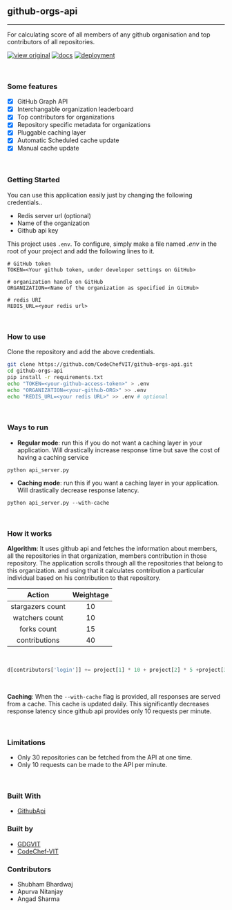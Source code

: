 ## github-orgs-api
---

For calculating score of all members of any github organisation and top contributors of all repositories.

[![view original](https://img.shields.io/badge/upstream-view%20source%20repo-orange.svg)](https://github.com/GDGVIT/gdginfo-backend.git) [![docs](https://img.shields.io/badge/docs-view%20API%20documentation-brightgreen.svg)](https://codechefvit.github.io/github-orgs-api/) [![deployment](https://img.shields.io/badge/deployment-go%20to%20API%20endpoint-yellow.svg)](https://cc-leaderboard.herokuapp.com/)

<br/>

### Some features

- [X] GitHub Graph API
- [X] Interchangable organization leaderboard
- [X] Top contributors for organizations
- [X] Repository specific metadata for organizations
- [X] Pluggable caching layer 
- [X] Automatic Scheduled cache update
- [X] Manual cache update

<br/>

### Getting Started

You can use this application easily just by changing the following credentials..

* Redis server url (optional)
* Name of the organization
* Github api key

This project uses `.env`. To configure, simply make a file named *.env* in the root of your project and add the following lines to it.

```
# GitHub token
TOKEN=<Your github token, under developer settings on GitHub>

# organization handle on GitHub 
ORGANIZATION=<Name of the organization as specified in GitHub>

# redis URI
REDIS_URL=<your redis url>
```

<br/>

### How to use

Clone the repository and add the above credentials.

```bash
git clone https://github.com/CodeChefVIT/github-orgs-api.git
cd github-orgs-api
pip install -r requirements.txt
echo "TOKEN=<your-github-access-token>" > .env
echo "ORGANIZATION=<your-github-ORG>" >> .env
echo "REDIS_URL=<your redis URL>" >> .env # optional
```

<br/>

### Ways to run

*	**Regular mode**: run this if you do not want a caching layer in your application. Will drastically increase response time but save the cost of having a caching service

```
python api_server.py
```

* **Caching mode**: run this if you want a caching layer in your application. Will drastically decrease response latency.

```
python api_server.py --with-cache
```
<br/>

### How it works

**Algorithm**: It uses github api and fetches the information about members, all the repositories in that organization, 
members contribution in those repository.
The application scrolls through all the repositories that belong to this organization.
and using that it calculates contribution a particular individual based on his contribution to that repository.


| Action | Weightage |
|:------:|:---------:|
| stargazers count | 10 |
| watchers count | 10 |
| forks count | 15 |
| contributions | 40 |

<br/>

```python
d[contributors['login']] += project[1] * 10 + project[2] * 5 +project[3] * 15 + contributors['contributions'] * 40
```
<br/>

**Caching**: When the `--with-cache` flag is provided, all responses are served from a cache. This cache is updated daily. This significantly decreases response latency since github api provides only 10 requests per minute. 


<br/>

### Limitations

* Only 30 repositories can be fetched from the API at one time.
* Only 10 requests can be made to the API per minute.

<br/>

### Built With

* [GithubApi](https://developer.github.com/v3/) 

### Built by
* [GDGVIT](https://www.gdgvitvellore.com)
* [CodeChef-VIT](http://www.codechefvit.com)

### Contributors

* Shubham Bhardwaj
* Apurva Nitanjay
* Angad Sharma

